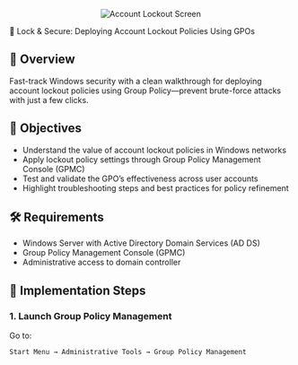 <p align="center">
<img src="https://i.imgur.com/97OPyMe.jpeg" alt="Account Lockout Screen"/>
</p>
🔐 Lock & Secure: Deploying Account Lockout Policies Using GPOs

## 📘 Overview
Fast-track Windows security with a clean walkthrough for deploying account lockout policies using Group Policy—prevent brute-force attacks with just a few clicks.

## 🎯 Objectives
- Understand the value of account lockout policies in Windows networks
- Apply lockout policy settings through Group Policy Management Console (GPMC)
- Test and validate the GPO’s effectiveness across user accounts
- Highlight troubleshooting steps and best practices for policy refinement

## 🛠️ Requirements
- Windows Server with Active Directory Domain Services (AD DS)
- Group Policy Management Console (GPMC)
- Administrative access to domain controller

## 📂 Implementation Steps

### 1. Launch Group Policy Management
Go to:
```plaintext
Start Menu → Administrative Tools → Group Policy Management
